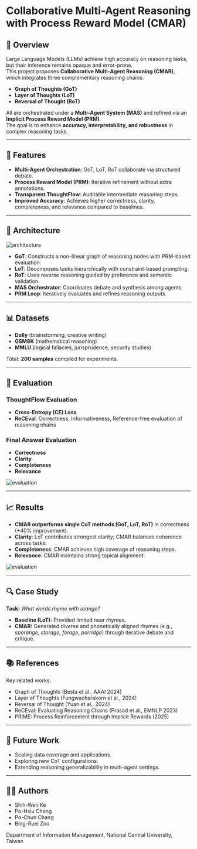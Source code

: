 # Collaborative Multi-Agent Reasoning with Process Reward Model (CMAR)


## 📖 Overview
Large Language Models (LLMs) achieve high accuracy on reasoning tasks, but their inference remains opaque and error-prone.  
This project proposes **Collaborative Multi-Agent Reasoning (CMAR)**, which integrates three complementary reasoning chains:

- **Graph of Thoughts (GoT)**  
- **Layer of Thoughts (LoT)**  
- **Reversal of Thought (RoT)**  

All are orchestrated under a **Multi-Agent System (MAS)** and refined via an **Implicit Process Reward Model (PRM)**.  
The goal is to enhance **accuracy, interpretability, and robustness** in complex reasoning tasks.

---

## 🚀 Features
- **Multi-Agent Orchestration**: GoT, LoT, RoT collaborate via structured debate.  
- **Process Reward Model (PRM)**: Iterative refinement without extra annotations.  
- **Transparent ThoughtFlow**: Auditable intermediate reasoning steps.  
- **Improved Accuracy**: Achieves higher correctness, clarity, completeness, and relevance compared to baselines.  

---

## 🧩 Architecture
![architecture](https://github.com/user-attachments/assets/a59efc1f-9864-4eee-976d-5f62017c0ca2)


- **GoT**: Constructs a non-linear graph of reasoning nodes with PRM-based evaluation.  
- **LoT**: Decomposes tasks hierarchically with constraint-based prompting.  
- **RoT**: Uses reverse reasoning guided by preference and semantic validation.  
- **MAS Orchestrator**: Coordinates debate and synthesis among agents.  
- **PRM Loop**: Iteratively evaluates and refines reasoning outputs.  

---

## 📊 Datasets
- **Dolly** (brainstorming, creative writing)  
- **GSM8K** (mathematical reasoning)  
- **MMLU** (logical fallacies, jurisprudence, security studies)  

Total: **200 samples** compiled for experiments.

---

## 📝 Evaluation
### ThoughtFlow Evaluation
- **Cross-Entropy (CE) Loss**  
- **ReCEval**: Correctness, Informativeness, Reference-free evaluation of reasoning chains  

### Final Answer Evaluation
- **Correctness**  
- **Clarity**  
- **Completeness**  
- **Relevance**

![evaluation](https://github.com/user-attachments/assets/ac92773c-ec4d-4f5c-824a-b417f6ae35cd)

---

## 📈 Results
- **CMAR outperforms single CoT methods (GoT, LoT, RoT)** in correctness (+40% improvement).  
- **Clarity**: LoT contributes strongest clarity; CMAR balances coherence across tasks.  
- **Completeness**: CMAR achieves high coverage of reasoning steps.  
- **Relevance**: CMAR maintains strong topical alignment.
 
![evaluation](https://github.com/user-attachments/assets/d4143835-2e44-4134-b7f3-bda658115598)

---

## 🔍 Case Study
**Task:** *What words rhyme with orange?*  
- **Baseline (LoT):** Provided limited near rhymes.  
- **CMAR:** Generated diverse and phonetically aligned rhymes (e.g., *sporange, storage, forage, porridge*) through iterative debate and critique.  

---

## 📚 References
Key related works:
- Graph of Thoughts (Besta et al., AAAI 2024)  
- Layer of Thoughts (Fungwacharakorn et al., 2024)  
- Reversal of Thought (Yuan et al., 2024)  
- ReCEval: Evaluating Reasoning Chains (Prasad et al., EMNLP 2023)  
- PRIME: Process Reinforcement through Implicit Rewards (2025)  

---

## 📌 Future Work
- Scaling data coverage and applications.  
- Exploring new CoT configurations.  
- Extending reasoning generalizability in multi-agent settings.  

---

## 👩‍💻 Authors
- Shih-Wen Ke  
- Po-Hsiu Cheng  
- Po-Chun Chang  
- Bing-Ruei Zou  

Department of Information Management, National Central University, Taiwan  

